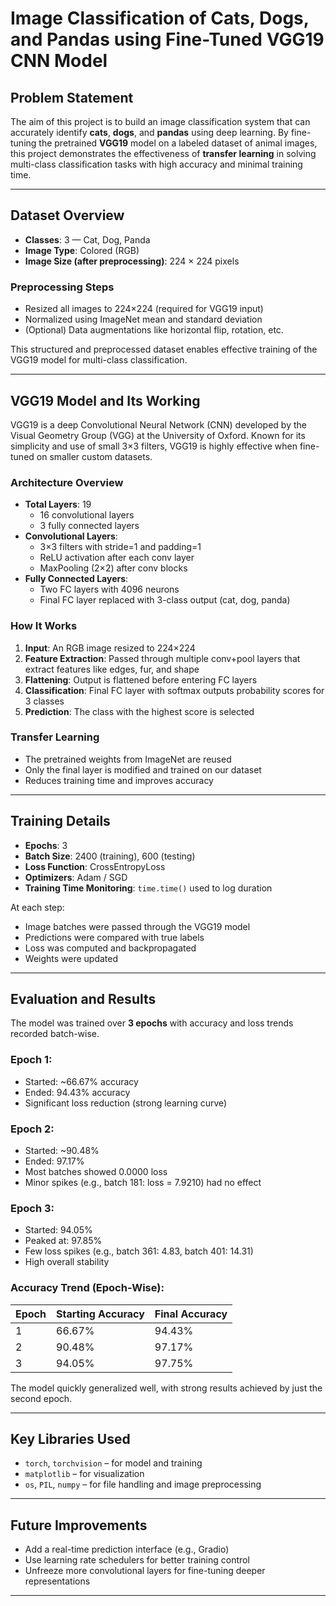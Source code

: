# Image Classification of Cats, Dogs, and Pandas using Fine-Tuned VGG19 CNN Model

## Problem Statement

The aim of this project is to build an image classification system that can accurately identify **cats**, **dogs**, and **pandas** using deep learning. By fine-tuning the pretrained **VGG19** model on a labeled dataset of animal images, this project demonstrates the effectiveness of **transfer learning** in solving multi-class classification tasks with high accuracy and minimal training time.

---

## Dataset Overview

- **Classes**: 3 — Cat, Dog, Panda  
- **Image Type**: Colored (RGB)  
- **Image Size (after preprocessing)**: 224 × 224 pixels  

### Preprocessing Steps

- Resized all images to 224×224 (required for VGG19 input)
- Normalized using ImageNet mean and standard deviation
- (Optional) Data augmentations like horizontal flip, rotation, etc.

This structured and preprocessed dataset enables effective training of the VGG19 model for multi-class classification.

---

##  VGG19 Model and Its Working

VGG19 is a deep Convolutional Neural Network (CNN) developed by the Visual Geometry Group (VGG) at the University of Oxford. Known for its simplicity and use of small 3×3 filters, VGG19 is highly effective when fine-tuned on smaller custom datasets.

###  Architecture Overview

- **Total Layers**: 19  
  - 16 convolutional layers  
  - 3 fully connected layers  
- **Convolutional Layers**:
  - 3×3 filters with stride=1 and padding=1
  - ReLU activation after each conv layer  
  - MaxPooling (2×2) after conv blocks  
- **Fully Connected Layers**:
  - Two FC layers with 4096 neurons  
  - Final FC layer replaced with 3-class output (cat, dog, panda)

###  How It Works

1. **Input**: An RGB image resized to 224×224
2. **Feature Extraction**: Passed through multiple conv+pool layers that extract features like edges, fur, and shape
3. **Flattening**: Output is flattened before entering FC layers
4. **Classification**: Final FC layer with softmax outputs probability scores for 3 classes
5. **Prediction**: The class with the highest score is selected

### Transfer Learning

- The pretrained weights from ImageNet are reused
- Only the final layer is modified and trained on our dataset
- Reduces training time and improves accuracy

---

##  Training Details

- **Epochs**: 3  
- **Batch Size**: 2400 (training), 600 (testing)  
- **Loss Function**: CrossEntropyLoss  
- **Optimizers**: Adam / SGD  
- **Training Time Monitoring**: `time.time()` used to log duration

At each step:
- Image batches were passed through the VGG19 model
- Predictions were compared with true labels
- Loss was computed and backpropagated
- Weights were updated

---

## Evaluation and Results

The model was trained over **3 epochs** with accuracy and loss trends recorded batch-wise.

### Epoch 1:
- Started: ~66.67% accuracy  
- Ended: 94.43% accuracy  
- Significant loss reduction (strong learning curve)

### Epoch 2:
- Started: ~90.48%  
- Ended: 97.17%  
- Most batches showed 0.0000 loss  
- Minor spikes (e.g., batch 181: loss = 7.9210) had no effect

### Epoch 3:
- Started: 94.05%  
- Peaked at: 97.85%  
- Few loss spikes (e.g., batch 361: 4.83, batch 401: 14.31)  
- High overall stability

### Accuracy Trend (Epoch-Wise):

| Epoch | Starting Accuracy | Final Accuracy |
|-------|-------------------|----------------|
| 1     | 66.67%            | 94.43%         |
| 2     | 90.48%            | 97.17%         |
| 3     | 94.05%            | 97.75%         |

The model quickly generalized well, with strong results achieved by just the second epoch.

---

## Key Libraries Used

- `torch`, `torchvision` – for model and training  
- `matplotlib` – for visualization  
- `os`, `PIL`, `numpy` – for file handling and image preprocessing  

---

## Future Improvements

- Add a real-time prediction interface (e.g., Gradio)  
- Use learning rate schedulers for better training control  
- Unfreeze more convolutional layers for fine-tuning deeper representations

---

